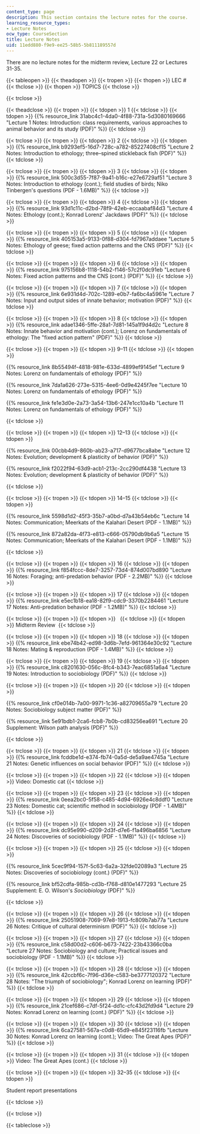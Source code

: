 ```yaml
---
content_type: page
description: This section contains the lecture notes for the course.
learning_resource_types:
- Lecture Notes
ocw_type: CourseSection
title: Lecture Notes
uid: 11edd880-f9e9-ee25-58b5-5b811189557d
---
```


There are no lecture notes for the midterm review, Lecture 22 or Lectures 31-35.

{{< tableopen >}}
{{< theadopen >}}
{{< tropen >}}
{{< thopen >}}
LEC #
{{< thclose >}}
{{< thopen >}}
TOPICS
{{< thclose >}}

{{< trclose >}}

{{< theadclose >}}
{{< tropen >}}
{{< tdopen >}}
1
{{< tdclose >}}
{{< tdopen >}}
{{% resource_link 31abc4c1-4da0-4f88-731a-5d3080169666 "Lecture 1 Notes: Introduction: class requirements, various approaches to animal behavior and its study (PDF)" %}}
{{< tdclose >}}

{{< trclose >}}
{{< tropen >}}
{{< tdopen >}}
2
{{< tdclose >}}
{{< tdopen >}}
{{% resource_link b9293ef5-16d7-728c-a782-85227408cf15 "Lecture 2 Notes: Introduction to ethology; three–spined stickleback fish (PDF)" %}}
{{< tdclose >}}

{{< trclose >}}
{{< tropen >}}
{{< tdopen >}}
3
{{< tdclose >}}
{{< tdopen >}}
{{% resource_link 500c3d55-7f87-9a41-b16c-e27e6729af51 "Lecture 3 Notes: Introduction to ethology (cont.); field studies of birds; Niko Tinbergen's questions (PDF - 1.6MB)" %}}
{{< tdclose >}}

{{< trclose >}}
{{< tropen >}}
{{< tdopen >}}
4
{{< tdclose >}}
{{< tdopen >}}
{{% resource_link 93d1c11c-d2bd-78f9-42eb-eccaabaf84d3 "Lecture 4 Notes: Ethology (cont.); Konrad Lorenz' Jackdaws (PDF)" %}}
{{< tdclose >}}

{{< trclose >}}
{{< tropen >}}
{{< tdopen >}}
5
{{< tdclose >}}
{{< tdopen >}}
{{% resource_link 405153a5-9133-0f88-d304-fd7967addaee "Lecture 5 Notes: Ethology of geese; fixed action patterns and the CNS (PDF)" %}}
{{< tdclose >}}

{{< trclose >}}
{{< tropen >}}
{{< tdopen >}}
6
{{< tdclose >}}
{{< tdopen >}}
{{% resource_link 975156b8-1118-54b2-f146-57c2f0dc91eb "Lecture 6 Notes: Fixed action patterns and the CNS (cont.) (PDF)" %}}
{{< tdclose >}}

{{< trclose >}}
{{< tropen >}}
{{< tdopen >}}
7
{{< tdclose >}}
{{< tdopen >}}
{{% resource_link 6e931d4d-702c-1289-e0b7-fa6bc4a5961e "Lecture 7 Notes: Input and output sides of innate behavior; motivation (PDF)" %}}
{{< tdclose >}}

{{< trclose >}}
{{< tropen >}}
{{< tdopen >}}
8
{{< tdclose >}}
{{< tdopen >}}
{{% resource_link adae1346-5ffe-28a1-7d81-145a1f9d4d2c "Lecture 8 Notes: Innate behavior and motivation (cont.); Lorenz on fundamentals of ethology: The \"fixed action pattern\" (PDF)" %}}
{{< tdclose >}}

{{< trclose >}}
{{< tropen >}}
{{< tdopen >}}
9–11
{{< tdclose >}}
{{< tdopen >}}


{{% resource_link 8b55494f-4818-981e-633d-4899ef9145ef "Lecture 9 Notes: Lorenz on fundamentals of ethology (PDF)" %}}

{{% resource_link 7da1a626-273e-5315-4ee6-0d9e4245f7ee "Lecture 10 Notes: Lorenz on fundamentals of ethology (PDF)" %}}

{{% resource_link fe1e3d0e-2a73-3a54-13b6-247e1cc10a4b "Lecture 11 Notes: Lorenz on fundamentals of ethology (PDF)" %}}


{{< tdclose >}}

{{< trclose >}}
{{< tropen >}}
{{< tdopen >}}
12–13
{{< tdclose >}}
{{< tdopen >}}


{{% resource_link 00cbb4d9-860b-ab23-a717-d9677bca8abe "Lecture 12 Notes: Evolution; development & plasticity of behavior (PDF)" %}}

{{% resource_link f2022f94-63d9-acb1-213c-2cc290df4438 "Lecture 13 Notes: Evolution; development & plasticity of behavior (PDF)" %}}


{{< tdclose >}}

{{< trclose >}}
{{< tropen >}}
{{< tdopen >}}
14–15
{{< tdclose >}}
{{< tdopen >}}


{{% resource_link 5598d1d2-45f3-35b7-a0bd-d7a43b54eb6c "Lecture 14 Notes: Communication; Meerkats of the Kalahari Desert (PDF - 1.1MB)" %}}

{{% resource_link 872a82da-4f73-e813-c666-05790db9b6a5 "Lecture 15 Notes: Communication; Meerkats of the Kalahari Desert (PDF - 1.1MB)" %}}


{{< tdclose >}}

{{< trclose >}}
{{< tropen >}}
{{< tdopen >}}
16
{{< tdclose >}}
{{< tdopen >}}
{{% resource_link f854fccc-8de7-3257-73d4-874d007bd890 "Lecture 16 Notes: Foraging; anti-predation behavior (PDF - 2.2MB)" %}}
{{< tdclose >}}

{{< trclose >}}
{{< tropen >}}
{{< tdopen >}}
17
{{< tdclose >}}
{{< tdopen >}}
{{% resource_link e5ec1b18-ea18-82f9-cdc9-3370b2284461 "Lecture 17 Notes: Anti-predation behavior (PDF - 1.2MB)" %}}
{{< tdclose >}}

{{< trclose >}}
{{< tropen >}}
{{< tdopen >}}
 
{{< tdclose >}}
{{< tdopen >}}
Midterm Review 
{{< tdclose >}}

{{< trclose >}}
{{< tropen >}}
{{< tdopen >}}
18
{{< tdclose >}}
{{< tdopen >}}
{{% resource_link ebe74b42-ed98-3d6b-7efd-961364e30c92 "Lecture 18 Notes: Mating & reproduction (PDF - 1.4MB)" %}}
{{< tdclose >}}

{{< trclose >}}
{{< tropen >}}
{{< tdopen >}}
19
{{< tdclose >}}
{{< tdopen >}}
{{% resource_link c8201630-056c-8fc4-b343-7eac6851a6a4 "Lecture 19 Notes: Introduction to sociobiology (PDF)" %}}
{{< tdclose >}}

{{< trclose >}}
{{< tropen >}}
{{< tdopen >}}
20
{{< tdclose >}}
{{< tdopen >}}


{{% resource_link cf0e014b-7a00-9971-1c36-a82709655a79 "Lecture 20 Notes: Sociobiology subject matter (PDF)" %}}

{{% resource_link 5e91bdb1-2ca6-fcb8-7b0b-cd83256ea691 "Lecture 20 Supplement: Wilson path analysis (PDF)" %}}


{{< tdclose >}}

{{< trclose >}}
{{< tropen >}}
{{< tdopen >}}
21
{{< tdclose >}}
{{< tdopen >}}
{{% resource_link fcddbe1d-e374-fb74-0a5d-de5a9ae4745a "Lecture 21 Notes: Genetic influences on social behavior (PDF)" %}}
{{< tdclose >}}

{{< trclose >}}
{{< tropen >}}
{{< tdopen >}}
22
{{< tdclose >}}
{{< tdopen >}}
Video: Domestic cat
{{< tdclose >}}

{{< trclose >}}
{{< tropen >}}
{{< tdopen >}}
23
{{< tdclose >}}
{{< tdopen >}}
{{% resource_link 0eea2bc0-5f58-c485-4d94-6926e4c8ddf0 "Lecture 23 Notes: Domestic cat; scientific method in sociobiology (PDF - 1.4MB)" %}}
{{< tdclose >}}

{{< trclose >}}
{{< tropen >}}
{{< tdopen >}}
24
{{< tdclose >}}
{{< tdopen >}}
{{% resource_link dc95e990-d209-2d3f-d7e6-f1a496ba6856 "Lecture 24 Notes: Discoveries of sociobiology (PDF - 1.1MB)" %}}
{{< tdclose >}}

{{< trclose >}}
{{< tropen >}}
{{< tdopen >}}
25
{{< tdclose >}}
{{< tdopen >}}


{{% resource_link 5cec9f94-157f-5c63-6a2a-32fde02089a3 "Lecture 25 Notes: Discoveries of sociobiology (cont.) (PDF)" %}}

{{% resource_link bf52cdfa-985b-cd3b-f768-d810e1477293 "Lecture 25 Supplement: E. O. Wilson's _Sociobiology_ (PDF)" %}}


{{< tdclose >}}

{{< trclose >}}
{{< tropen >}}
{{< tdopen >}}
26
{{< tdclose >}}
{{< tdopen >}}
{{% resource_link 25051908-7069-97e8-1913-fc809b7ab77a "Lecture 26 Notes: Critique of cultural determinism (PDF)" %}}
{{< tdclose >}}

{{< trclose >}}
{{< tropen >}}
{{< tdopen >}}
27
{{< tdclose >}}
{{< tdopen >}}
{{% resource_link c58d00d2-c606-b673-7422-23b43366c0ba "Lecture 27 Notes: Sociobiology and culture; Practical issues and sociobiology (PDF - 1.1MB)" %}}
{{< tdclose >}}

{{< trclose >}}
{{< tropen >}}
{{< tdopen >}}
28
{{< tdclose >}}
{{< tdopen >}}
{{% resource_link 42ccbf6c-7f96-d36e-c583-be3777120372 "Lecture 28 Notes: \"The triumph of sociobiology\"; Konrad Lorenz on learning (PDF)" %}}
{{< tdclose >}}

{{< trclose >}}
{{< tropen >}}
{{< tdopen >}}
29
{{< tdclose >}}
{{< tdopen >}}
{{% resource_link 21cef686-c7df-5f24-dd1c-cfc43d2fd9d4 "Lecture 29 Notes: Konrad Lorenz on learning (cont.) (PDF)" %}}
{{< tdclose >}}

{{< trclose >}}
{{< tropen >}}
{{< tdopen >}}
30
{{< tdclose >}}
{{< tdopen >}}
{{% resource_link 6ca27581-567a-c0d8-65d9-e845f23116fb "Lecture 30 Notes: Konrad Lorenz on learning (cont.); Video: The Great Apes (PDF)" %}}
{{< tdclose >}}

{{< trclose >}}
{{< tropen >}}
{{< tdopen >}}
31
{{< tdclose >}}
{{< tdopen >}}
Video: The Great Apes (cont.)
{{< tdclose >}}

{{< trclose >}}
{{< tropen >}}
{{< tdopen >}}
32–35
{{< tdclose >}}
{{< tdopen >}}


Student report presentations


{{< tdclose >}}

{{< trclose >}}

{{< tableclose >}}